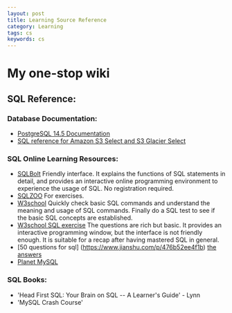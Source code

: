 ```yaml
---
layout: post
title: Learning Source Reference 
category: Learning
tags: cs
keywords: cs
---
```


# My one-stop wiki ##

## SQL Reference:

### Database Documentation:
- [PostgreSQL 14.5 Documentation](https://www.postgresql.org/docs/current/index.html)
- [SQL reference for Amazon S3 Select and S3 Glacier Select](https://docs.aws.amazon.com/AmazonS3/latest/userguide/s3-glacier-select-sql-reference.html)

### SQL Online Learning Resources:
- [SQLBolt](https://sqlbolt.com/) Friendly interface. It explains the functions of SQL statements in detail, and provides an interactive online programming environment to experience the usage of SQL. No registration required.
- [SQLZOO](https://zh.sqlzoo.net/wiki/SQL_Tutorial) For exercises.
- [W3school](http://www.w3school.com.cn/sql/) Quickly check basic SQL commands and understand the meaning and usage of SQL commands. Finally do a SQL test to see if the basic SQL concepts are established.
- [W3school SQL exercise](http://www.w3resource.com/sql-exercises/) The questions are rich but basic. It provides an interactive programming window, but the interface is not friendly enough. It is suitable for a recap after having mastered SQL in general.
- [50 questions for sql] (https://www.jianshu.com/p/476b52ee4f1b) [the answers](https://blog.csdn.net/woooooood/article/details/85163780)
- [Planet MySQL](https://planet.mysql.com/)

### SQL Books:
-  'Head First SQL: Your Brain on SQL -- A Learner's Guide' - Lynn
-  'MySQL Crash Course'



